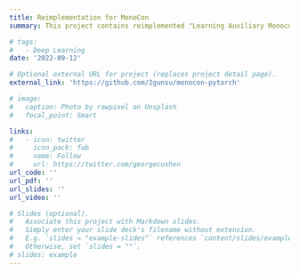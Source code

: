 ```yaml
---
title: Reimplementation for MonoCon
summary: This project contains reimplemented "Learning Auxiliary Monocular Contexts Helps Monocular 3D Object Detection" published in AAAI 22'. The purpose of the reimplementation is to remove the large dependency on other libraries that the original code had, and to enhance the reproduction performance by adding 3D augmentation method in "Exploring Geometric Consistency for Monocular 3D Object Detection" (CVPR 22').

# tags:
#   - Deep Learning
date: '2022-09-12'

# Optional external URL for project (replaces project detail page).
external_link: 'https://github.com/2gunsu/monocon-pytorch'

# image:
#   caption: Photo by rawpixel on Unsplash
#   focal_point: Smart

links:
#   - icon: twitter
#     icon_pack: fab
#     name: Follow
#     url: https://twitter.com/georgecushen
url_code: ''
url_pdf: ''
url_slides: ''
url_video: ''

# Slides (optional).
#   Associate this project with Markdown slides.
#   Simply enter your slide deck's filename without extension.
#   E.g. `slides = "example-slides"` references `content/slides/example-slides.md`.
#   Otherwise, set `slides = ""`.
# slides: example
---
```

